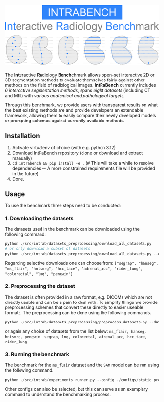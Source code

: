 
![INTRABENCH](assets/images/intrabench.png)
---
The **Int**eractive **Ra**diology **Bench**chmark allows open-set interactive 2D or 3D segmentation methods to evaluate themselves fairly against other methods on the field of radiological images. **IntRaBench** currently includes _6 interactive segmentation methods_, spans _eight datasets_ (including CT and MRI) with _various anatomical and pathological targets_.

Through this benchmark, we provide users with transparent results on what the best existing methods are and provide developers an extendable framework, allowing them to easily compare their newly developed models or prompting schemes against currently available methods.

## Installation
1. Activate virtualenv of choice (with e.g. python 3.12)
2. Download IntRaBench repository (clone or download and extract manually)
3. `cd intrabench && pip install -e .`
  (# This will take a while to resolve dependencies -- A more constrained requirements file will be provided in the future)
4. Done.

## Usage
To use the benchmark three steps need to be conducted:
### 1. Downloading the datasets
The datasets used in the benchmark can be downloaded using the following command:

```python
python ./src/intrab/datasets_preprocessing/download_all_datasets.py
# or only download a subset of datasets
python ./src/intrab/datasets_preprocessing/download_all_datasets.py --datasets ms_flair hanseg # can be multiple
```

Regarding selective downloads one can choose from:
  `["segrap", "hanseg", "ms_flair", "hntsmrg", "hcc_tace", "adrenal_acc", "rider_lung", "colorectal", "lnq", "pengwin"]`

### 2. Preprocessing the dataset
The dataset is often provided in a raw format, e.g. DICOMs which are not directly usable and can be a pain to deal with. To simplify things we provide preprocessing schemes that convert these directly to easier useable formats. The preprocessing can be done using the following commands.

```python
python ./src/intrab/datasets_preprocessing/preprocess_datasets.py --datasets ms_flair hanseg  # can be multiple
```

or again any choice of datasets from the list below:
`ms_flair, hanseg, hntsmrg, pengwin, segrap, lnq, colorectal, adrenal_acc, hcc_tace, rider_lung`

### 3. Running the benchmark
The benchmark for the `ms_flair` dataset and the `SAM` model can be run using the following command.

```python
python ./src/intrab/experiments_runner.py --config ./configs/static_prompt_SAMNORM_D1.yaml
```

Other configs can also be selected, but this can serve as an exemplary command to understand the benchmarking process.
